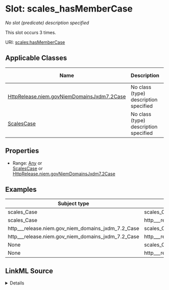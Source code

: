 

# Slot: scales_hasMemberCase


_No slot (predicate) description specified_






This slot occurs 3 times.


URI: [scales:hasMemberCase](http://schemas.scales-okn.org/rdf/scales#hasMemberCase)



<!-- no inheritance hierarchy -->





## Applicable Classes

| Name | Description | Modifies Slot |
| --- | --- | --- |
| [HttpRelease.niem.govNiemDomainsJxdm7.2Case](../classes/HttpRelease.niem.govNiemDomainsJxdm7.2Case.md) | No class (type) description specified |  yes  |
| [ScalesCase](../classes/ScalesCase.md) | No class (type) description specified |  yes  |







## Properties

* Range: [Any](../classes/Any.md)&nbsp;or&nbsp;<br />[ScalesCase](../classes/ScalesCase.md)&nbsp;or&nbsp;<br />[HttpRelease.niem.govNiemDomainsJxdm7.2Case](../classes/HttpRelease.niem.govNiemDomainsJxdm7.2Case.md)






## Examples

| Subject type | Object type | Example subject | Example object | Occurrences |
| --- | --- | --- | --- | --- |
| scales_Case | scales_Case | scales:CivilCase | scales:CivilCase | 2 |
| scales_Case | http___release.niem.gov_niem_domains_jxdm_7.2_Case | scales:CivilCase | scales:CivilCase | 2 |
| http___release.niem.gov_niem_domains_jxdm_7.2_Case | scales_Case | scales:CivilCase | scales:CivilCase | 2 |
| http___release.niem.gov_niem_domains_jxdm_7.2_Case | http___release.niem.gov_niem_domains_jxdm_7.2_Case | scales:CivilCase | scales:CivilCase | 2 |
| None | scales_Case | scales:OtherCase | scales:CivilCase | 1 |
| None | http___release.niem.gov_niem_domains_jxdm_7.2_Case | scales:OtherCase | scales:CivilCase | 1 |




## LinkML Source

<details>

```yaml
name: scales_hasMemberCase
annotations:
  count:
    tag: count
    value: 3
  http___release.niem.gov_niem_domains_jxdm_7.2_Case:
    tag: http___release.niem.gov_niem_domains_jxdm_7.2_Case
    value: 1
  scales_Case:
    tag: scales_Case
    value: 1
description: No slot (predicate) description specified
examples:
- object:
    example_object: scales:CivilCase
    example_object_type: scales_Case
    example_predicate: scales:hasMemberCase
    example_subject: scales:CivilCase
    example_subject_type: scales_Case
- object:
    example_object: scales:CivilCase
    example_object_type: http___release.niem.gov_niem_domains_jxdm_7.2_Case
    example_predicate: scales:hasMemberCase
    example_subject: scales:CivilCase
    example_subject_type: scales_Case
- object:
    example_object: scales:CivilCase
    example_object_type: scales_Case
    example_predicate: scales:hasMemberCase
    example_subject: scales:CivilCase
    example_subject_type: http___release.niem.gov_niem_domains_jxdm_7.2_Case
- object:
    example_object: scales:CivilCase
    example_object_type: http___release.niem.gov_niem_domains_jxdm_7.2_Case
    example_predicate: scales:hasMemberCase
    example_subject: scales:CivilCase
    example_subject_type: http___release.niem.gov_niem_domains_jxdm_7.2_Case
- object:
    example_object: scales:CivilCase
    example_object_type: scales_Case
    example_predicate: scales:hasMemberCase
    example_subject: scales:OtherCase
    example_subject_type: None
- object:
    example_object: scales:CivilCase
    example_object_type: http___release.niem.gov_niem_domains_jxdm_7.2_Case
    example_predicate: scales:hasMemberCase
    example_subject: scales:OtherCase
    example_subject_type: None
from_schema: scales-kg
rank: 1000
slot_uri: scales:hasMemberCase
alias: scales_hasMemberCase
domain_of:
- http___release.niem.gov_niem_domains_jxdm_7.2_Case
- scales_Case
range: Any
any_of:
- range: scales_Case
- range: http___release.niem.gov_niem_domains_jxdm_7.2_Case

```
</details>